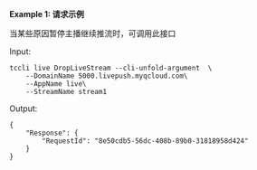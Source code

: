 **Example 1: 请求示例**

当某些原因暂停主播继续推流时，可调用此接口

Input: 

```
tccli live DropLiveStream --cli-unfold-argument  \
    --DomainName 5000.livepush.myqcloud.com\
    --AppName live\
    --StreamName stream1
```

Output: 
```
{
    "Response": {
        "RequestId": "8e50cdb5-56dc-408b-89b0-31818958d424"
    }
}
```

